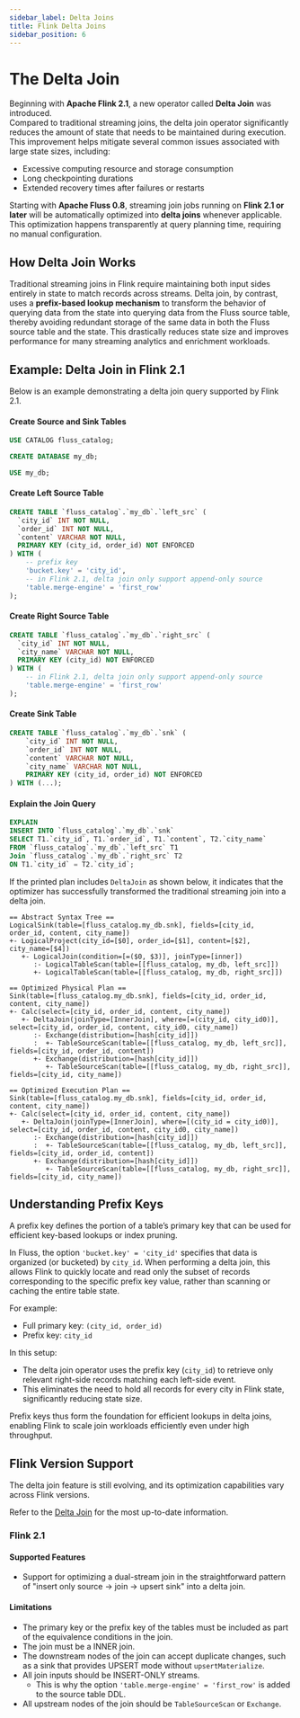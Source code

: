```yaml
---
sidebar_label: Delta Joins
title: Flink Delta Joins
sidebar_position: 6
---
```


# The Delta Join
Beginning with **Apache Flink 2.1**, a new operator called **Delta Join** was introduced.  
Compared to traditional streaming joins, the delta join operator significantly reduces the amount of state that needs to be maintained during execution. This improvement helps mitigate several common issues associated with large state sizes, including:

- Excessive computing resource and storage consumption
- Long checkpointing durations
- Extended recovery times after failures or restarts

Starting with **Apache Fluss 0.8**, streaming join jobs running on **Flink 2.1 or later** will be automatically optimized into **delta joins** whenever applicable. This optimization happens transparently at query planning time, requiring no manual configuration.

## How Delta Join Works
Traditional streaming joins in Flink require maintaining both input sides entirely in state to match records across streams. Delta join, by contrast, uses a **prefix-based lookup mechanism** to transform the behavior of querying data from the state into querying data from the Fluss source table, thereby avoiding redundant storage of the same data in both the Fluss source table and the state. This drastically reduces state size and improves performance for many streaming analytics and enrichment workloads.

## Example: Delta Join in Flink 2.1

Below is an example demonstrating a delta join query supported by Flink 2.1.

#### Create Source and Sink Tables

```sql title="Flink SQL"
USE CATALOG fluss_catalog;
```

```sql title="Flink SQL"
CREATE DATABASE my_db;
```

```sql title="Flink SQL"
USE my_db;
```

#### Create Left Source Table
```sql title="Flink SQL"
CREATE TABLE `fluss_catalog`.`my_db`.`left_src` (
  `city_id` INT NOT NULL,
  `order_id` INT NOT NULL,
  `content` VARCHAR NOT NULL,
  PRIMARY KEY (city_id, order_id) NOT ENFORCED
) WITH (
    -- prefix key
    'bucket.key' = 'city_id',
    -- in Flink 2.1, delta join only support append-only source
    'table.merge-engine' = 'first_row'
);
```

#### Create Right Source Table
```sql title="Flink SQL"
CREATE TABLE `fluss_catalog`.`my_db`.`right_src` (
  `city_id` INT NOT NULL,
  `city_name` VARCHAR NOT NULL,
  PRIMARY KEY (city_id) NOT ENFORCED
) WITH (
    -- in Flink 2.1, delta join only support append-only source
    'table.merge-engine' = 'first_row'
);
```

#### Create Sink Table
```sql title="Flink SQL"
CREATE TABLE `fluss_catalog`.`my_db`.`snk` (
    `city_id` INT NOT NULL,
    `order_id` INT NOT NULL,
    `content` VARCHAR NOT NULL,
    `city_name` VARCHAR NOT NULL,
    PRIMARY KEY (city_id, order_id) NOT ENFORCED
) WITH (...);
```

#### Explain the Join Query
```sql title="Flink SQL"
EXPLAIN 
INSERT INTO `fluss_catalog`.`my_db`.`snk`
SELECT T1.`city_id`, T1.`order_id`, T1.`content`, T2.`city_name` 
FROM `fluss_catalog`.`my_db`.`left_src` T1
Join `fluss_catalog`.`my_db`.`right_src` T2
ON T1.`city_id` = T2.`city_id`;
```

If the printed plan includes `DeltaJoin` as shown below, it indicates that the optimizer has successfully transformed the traditional streaming join into a delta join.

```title="Flink Plan"
== Abstract Syntax Tree ==
LogicalSink(table=[fluss_catalog.my_db.snk], fields=[city_id, order_id, content, city_name])
+- LogicalProject(city_id=[$0], order_id=[$1], content=[$2], city_name=[$4])
   +- LogicalJoin(condition=[=($0, $3)], joinType=[inner])
      :- LogicalTableScan(table=[[fluss_catalog, my_db, left_src]])
      +- LogicalTableScan(table=[[fluss_catalog, my_db, right_src]])

== Optimized Physical Plan ==
Sink(table=[fluss_catalog.my_db.snk], fields=[city_id, order_id, content, city_name])
+- Calc(select=[city_id, order_id, content, city_name])
   +- DeltaJoin(joinType=[InnerJoin], where=[=(city_id, city_id0)], select=[city_id, order_id, content, city_id0, city_name])
      :- Exchange(distribution=[hash[city_id]])
      :  +- TableSourceScan(table=[[fluss_catalog, my_db, left_src]], fields=[city_id, order_id, content])
      +- Exchange(distribution=[hash[city_id]])
         +- TableSourceScan(table=[[fluss_catalog, my_db, right_src]], fields=[city_id, city_name])

== Optimized Execution Plan ==
Sink(table=[fluss_catalog.my_db.snk], fields=[city_id, order_id, content, city_name])
+- Calc(select=[city_id, order_id, content, city_name])
   +- DeltaJoin(joinType=[InnerJoin], where=[(city_id = city_id0)], select=[city_id, order_id, content, city_id0, city_name])
      :- Exchange(distribution=[hash[city_id]])
      :  +- TableSourceScan(table=[[fluss_catalog, my_db, left_src]], fields=[city_id, order_id, content])
      +- Exchange(distribution=[hash[city_id]])
         +- TableSourceScan(table=[[fluss_catalog, my_db, right_src]], fields=[city_id, city_name])
```

## Understanding Prefix Keys
A prefix key defines the portion of a table’s primary key that can be used for efficient key-based lookups or index pruning.

In Fluss, the option `'bucket.key' = 'city_id'` specifies that data is organized (or bucketed) by `city_id`. When performing a delta join, this allows Flink to quickly locate and read only the subset of records corresponding to the specific prefix key value, rather than scanning or caching the entire table state.

For example:
- Full primary key: `(city_id, order_id)`
- Prefix key: `city_id`

In this setup:
* The delta join operator uses the prefix key (`city_id`) to retrieve only relevant right-side records matching each left-side event. 
* This eliminates the need to hold all records for every city in Flink state, significantly reducing state size.

Prefix keys thus form the foundation for efficient lookups in delta joins, enabling Flink to scale join workloads efficiently even under high throughput.

## Flink Version Support

The delta join feature is still evolving, and its optimization capabilities vary across Flink versions.

Refer to the [Delta Join](https://issues.apache.org/jira/browse/FLINK-37836) for the most up-to-date information.


### Flink 2.1

#### Supported Features

- Support for optimizing a dual-stream join in the straightforward pattern of "insert only source -> join -> upsert sink" into a delta join.

#### Limitations

- The primary key or the prefix key of the tables must be included as part of the equivalence conditions in the join.
- The join must be a INNER join.
- The downstream nodes of the join can accept duplicate changes, such as a sink that provides UPSERT mode without `upsertMaterialize`.
- All join inputs should be INSERT-ONLY streams.
  - This is why the option `'table.merge-engine' = 'first_row'` is added to the source table DDL.
- All upstream nodes of the join should be `TableSourceScan` or `Exchange`.
